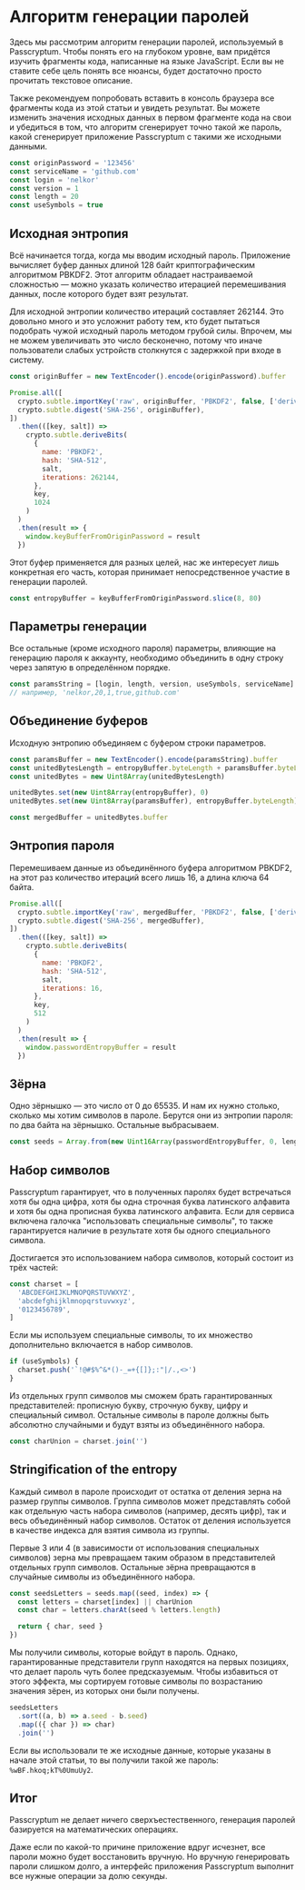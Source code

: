 # Алгоритм генерации паролей

Здесь мы рассмотрим алгоритм генерации паролей, используемый в Passcryptum.
Чтобы понять его на глубоком уровне, вам придётся изучить фрагменты кода,
написанные на языке JavaScript. Если вы не ставите себе цель понять все нюансы,
будет достаточно просто прочитать текстовое описание.

Также рекомендуем попробовать вставить в консоль браузера все фрагменты кода
из этой статьи и увидеть результат. Вы можете изменить значения исходных данных
в первом фрагменте кода на свои и убедиться в том, что алгоритм сгенерирует
точно такой же пароль, какой сгенерирует приложение Passcryptum
с такими же исходными данными.

```javascript
const originPassword = '123456'
const serviceName = 'github.com'
const login = 'nelkor'
const version = 1
const length = 20
const useSymbols = true
```

## Исходная энтропия

Всё начинается тогда, когда мы вводим исходный пароль. Приложение вычисляет
буфер данных длиной 128 байт криптографическим алгоритмом PBKDF2. Этот алгоритм
обладает настраиваемой сложностью — можно указать количество итерацией
перемешивания данных, после которого будет взят результат.

Для исходной энтропии количество итераций составляет 262144. Это довольно много
и это усложнит работу тем, кто будет пытаться подобрать чужой исходный пароль
методом грубой силы. Впрочем, мы не можем увеличивать это число бесконечно,
потому что иначе пользователи слабых устройств столкнутся с задержкой при входе
в систему.

```javascript
const originBuffer = new TextEncoder().encode(originPassword).buffer

Promise.all([
  crypto.subtle.importKey('raw', originBuffer, 'PBKDF2', false, ['deriveBits']),
  crypto.subtle.digest('SHA-256', originBuffer),
])
  .then(([key, salt]) =>
    crypto.subtle.deriveBits(
      {
        name: 'PBKDF2',
        hash: 'SHA-512',
        salt,
        iterations: 262144,
      },
      key,
      1024
    )
  )
  .then(result => {
    window.keyBufferFromOriginPassword = result
  })
```

Этот буфер применяется для разных целей, нас же интересует лишь конкретная его
часть, которая принимает непосредственное участие в генерации паролей.

```javascript
const entropyBuffer = keyBufferFromOriginPassword.slice(8, 80)
```

## Параметры генерации

Все остальные (кроме исходного пароля) параметры, влияющие на генерацию пароля
к аккаунту, необходимо объединить в одну строку через запятую в определённом порядке.

```javascript
const paramsString = [login, length, version, useSymbols, serviceName].join()
// например, 'nelkor,20,1,true,github.com'
```

## Объединение буферов

Исходную энтропию объединяем с буфером строки параметров.

```javascript
const paramsBuffer = new TextEncoder().encode(paramsString).buffer
const unitedBytesLength = entropyBuffer.byteLength + paramsBuffer.byteLength
const unitedBytes = new Uint8Array(unitedBytesLength)

unitedBytes.set(new Uint8Array(entropyBuffer), 0)
unitedBytes.set(new Uint8Array(paramsBuffer), entropyBuffer.byteLength)

const mergedBuffer = unitedBytes.buffer
```

## Энтропия пароля

Перемешиваем данные из объединённого буфера алгоритмом PBKDF2, на этот раз
количество итераций всего лишь 16, а длина ключа 64 байта.

```javascript
Promise.all([
  crypto.subtle.importKey('raw', mergedBuffer, 'PBKDF2', false, ['deriveBits']),
  crypto.subtle.digest('SHA-256', mergedBuffer),
])
  .then(([key, salt]) =>
    crypto.subtle.deriveBits(
      {
        name: 'PBKDF2',
        hash: 'SHA-512',
        salt,
        iterations: 16,
      },
      key,
      512
    )
  )
  .then(result => {
    window.passwordEntropyBuffer = result
  })
```

## Зёрна

Одно зёрнышко — это число от 0 до 65535. И нам их нужно столько,
сколько мы хотим символов в пароле. Берутся они из энтропии пароля: по два байта
на зёрнышко. Остальные выбрасываем.

```javascript
const seeds = Array.from(new Uint16Array(passwordEntropyBuffer, 0, length))
```

## Набор символов

Passcryptum гарантирует, что в полученных паролях будет встречаться хотя бы одна
цифра, хотя бы одна строчная буква латинского алфавита и хотя бы одна прописная
буква латинского алфавита. Если для сервиса включена галочка
"использовать специальные символы", то также гарантируется наличие в результате
хотя бы одного специального символа.

Достигается это использованием набора символов, который состоит из трёх частей:

```javascript
const charset = [
  'ABCDEFGHIJKLMNOPQRSTUVWXYZ',
  'abcdefghijklmnopqrstuvwxyz',
  '0123456789',
]
```

Если мы используем специальные символы, то их множество дополнительно включается
в набор символов.

```javascript
if (useSymbols) {
  charset.push('`!@#$%^&*()-_=+{[]};:"|/.,<>')
}
```

Из отдельных групп символов мы сможем брать гарантированных представителей:
прописную букву, строчную букву, цифру и специальный символ. Остальные символы
в пароле должны быть абсолютно случайными и будут взяты из объединённого набора.

```javascript
const charUnion = charset.join('')
```

## Stringification of the entropy

Каждый символ в пароле происходит от остатка от деления зерна на размер группы
символов. Группа символов может представлять собой как отдельную часть набора
символов (например, десять цифр), так и весь объединённый набор символов.
Остаток от деления используется в качестве индекса для взятия символа из группы.

Первые 3 или 4 (в зависимости от использования специальных символов) зерна мы
превращаем таким образом в представителей отдельных групп символов. Остальные
зёрна превращаются в случайные символы из объединённого набора.

```javascript
const seedsLetters = seeds.map((seed, index) => {
  const letters = charset[index] || charUnion
  const char = letters.charAt(seed % letters.length)

  return { char, seed }
})
```

Мы получили символы, которые войдут в пароль. Однако, гарантированные
представители групп находятся на первых позициях, что делает пароль чуть более
предсказуемым. Чтобы избавиться от этого эффекта, мы сортируем готовые символы
по возрастанию значения зёрен, из которых они были получены.

```javascript
seedsLetters
  .sort((a, b) => a.seed - b.seed)
  .map(({ char }) => char)
  .join('')
```

Если вы использовали те же исходные данные, которые указаны в начале
этой статьи, то вы получили такой же пароль: `%wBF.hkoq;kT%0UmuUy2`.

## Итог

Passcryptum не делает ничего сверхъестественного, генерация паролей базируется
на математических операциях.

Даже если по какой-то причине приложение вдруг исчезнет, все пароли можно будет
восстановить вручную. Но вручную генерировать пароли слишком долго, а интерфейс
приложения Passcryptum выполнит все нужные операции за долю секунды.
